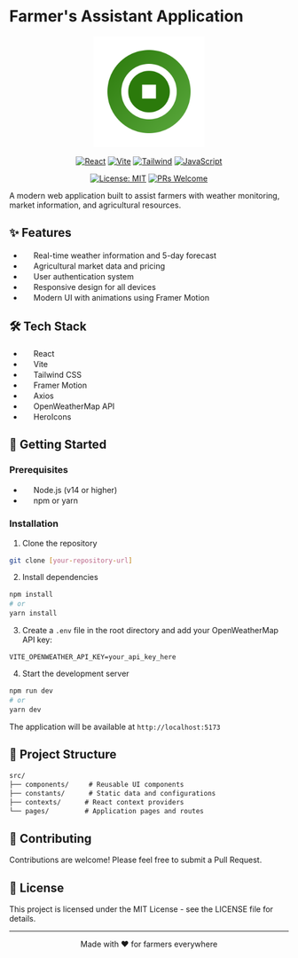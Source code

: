 # Farmer's Assistant Application

<div align="center">
  <img src="public/agromate.svg" alt="Farmer's Assistant Logo" width="200" height="200"/>

  [![React](https://img.shields.io/badge/React-20232A?style=for-the-badge&logo=react&logoColor=61DAFB)](https://reactjs.org/)
  [![Vite](https://img.shields.io/badge/Vite-646CFF?style=for-the-badge&logo=vite&logoColor=white)](https://vitejs.dev/)
  [![Tailwind](https://img.shields.io/badge/Tailwind_CSS-38B2AC?style=for-the-badge&logo=tailwind-css&logoColor=white)](https://tailwindcss.com/)
  [![JavaScript](https://img.shields.io/badge/JavaScript-F7DF1E?style=for-the-badge&logo=javascript&logoColor=black)](https://developer.mozilla.org/en-US/docs/Web/JavaScript)
  
  [![License: MIT](https://img.shields.io/badge/License-MIT-yellow.svg)](https://opensource.org/licenses/MIT)
  [![PRs Welcome](https://img.shields.io/badge/PRs-welcome-brightgreen.svg)](http://makeapullrequest.com)
</div>

A modern web application built to assist farmers with weather monitoring, market information, and agricultural resources.

## ✨ Features

- <img src="https://raw.githubusercontent.com/FortAwesome/Font-Awesome/master/svgs/solid/cloud-sun.svg" width="16" height="16"/> Real-time weather information and 5-day forecast
- <img src="https://raw.githubusercontent.com/FortAwesome/Font-Awesome/master/svgs/solid/store.svg" width="16" height="16"/> Agricultural market data and pricing
- <img src="https://raw.githubusercontent.com/FortAwesome/Font-Awesome/master/svgs/solid/user.svg" width="16" height="16"/> User authentication system
- <img src="https://raw.githubusercontent.com/FortAwesome/Font-Awesome/master/svgs/solid/mobile.svg" width="16" height="16"/> Responsive design for all devices
- <img src="https://raw.githubusercontent.com/FortAwesome/Font-Awesome/master/svgs/solid/palette.svg" width="16" height="16"/> Modern UI with animations using Framer Motion

## 🛠️ Tech Stack

- <img src="https://raw.githubusercontent.com/react-icons/react-icons/master/react-icons.svg" width="16" height="16"/> React
- <img src="https://vitejs.dev/logo.svg" width="16" height="16"/> Vite
- <img src="https://tailwindcss.com/favicons/favicon.ico" width="16" height="16"/> Tailwind CSS
- <img src="https://www.framer.com/images/favicons/favicon.png" width="16" height="16"/> Framer Motion
- <img src="https://axios-http.com/assets/favicon.ico" width="16" height="16"/> Axios
- <img src="https://openweathermap.org/favicon.ico" width="16" height="16"/> OpenWeatherMap API
- <img src="https://heroicons.com/favicon.ico" width="16" height="16"/> HeroIcons

## 🚀 Getting Started

### Prerequisites

- <img src="https://nodejs.org/static/images/logo.svg" width="16" height="16"/> Node.js (v14 or higher)
- <img src="https://raw.githubusercontent.com/npm/logos/master/npm%20logo/npm-logo-red.svg" width="16" height="16"/> npm or yarn

### Installation

1. Clone the repository
```bash
git clone [your-repository-url]
```

2. Install dependencies
```bash
npm install
# or
yarn install
```

3. Create a `.env` file in the root directory and add your OpenWeatherMap API key:
```env
VITE_OPENWEATHER_API_KEY=your_api_key_here
```

4. Start the development server
```bash
npm run dev
# or
yarn dev
```

The application will be available at `http://localhost:5173`

## 📁 Project Structure

```
src/
├── components/     # Reusable UI components
├── constants/      # Static data and configurations
├── contexts/      # React context providers
└── pages/         # Application pages and routes
```

## 🤝 Contributing

Contributions are welcome! Please feel free to submit a Pull Request.

## 📝 License

This project is licensed under the MIT License - see the LICENSE file for details.

---
<div align="center">
  Made with ❤️ for farmers everywhere
</div>